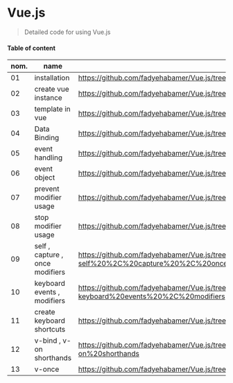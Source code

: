 # Vue.js
> Detailed code for using Vue.js
#### Table of content 

| nom.  | name  |  link  |
|---|---|---|
| 01  | installation  | https://github.com/fadyehabamer/Vue.js/tree/main/01-installation  |
| 02 | create vue instance  | https://github.com/fadyehabamer/Vue.js/tree/main/02-create%20vue%20instance  |
| 03  | template in vue  | https://github.com/fadyehabamer/Vue.js/tree/main/04-template%20in%20vue  |
| 04  | Data Binding  | https://github.com/fadyehabamer/Vue.js/tree/main/05-Data%20Binding  |
| 05  | event handling  | https://github.com/fadyehabamer/Vue.js/tree/main/06-event%20handling  
| 06 | event object  |  https://github.com/fadyehabamer/Vue.js/tree/main/07-event%20object |    |   |   |   |
| 07  | prevent modifier usage  | https://github.com/fadyehabamer/Vue.js/tree/main/08-prevent%20modifier%20usage |
| 08  | stop modifier usage  | https://github.com/fadyehabamer/Vue.js/tree/main/09-%20stop%20modifier%20usage  |
| 09  | self , capture , once modifiers  | https://github.com/fadyehabamer/Vue.js/tree/main/010-self%20%2C%20capture%20%2C%20once%20modifiers  |
| 10  | keyboard events , modifiers  | https://github.com/fadyehabamer/Vue.js/tree/main/011-keyboard%20events%20%2C%20modifiers  |
| 11  |  create keyboard shortcuts | https://github.com/fadyehabamer/Vue.js/tree/main/12%20create%20keyboard%20shortcuts  |
|  12 | v-bind , v-on shorthands  | https://github.com/fadyehabamer/Vue.js/tree/main/13%20v-bind%20%2C%20v-on%20shorthands  |
| 13  | v-once   | https://github.com/fadyehabamer/Vue.js/tree/main/_14%20%20v-once  |  
